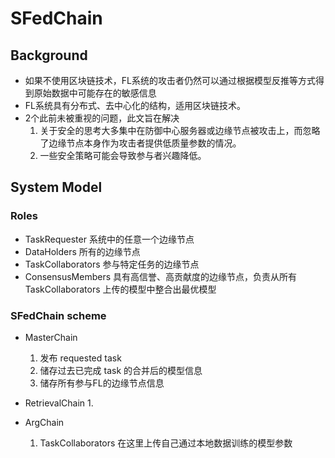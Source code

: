 # SFedChain

## Background

- 如果不使用区块链技术，FL系统的攻击者仍然可以通过根据模型反推等方式得到原始数据中可能存在的敏感信息
- FL系统具有分布式、去中心化的结构，适用区块链技术。
- 2个此前未被重视的问题，此文旨在解决
    1. 关于安全的思考大多集中在防御中心服务器或边缘节点被攻击上，而忽略了边缘节点本身作为攻击者提供低质量参数的情况。
    2. 一些安全策略可能会导致参与者兴趣降低。

## System Model

### Roles

- TaskRequester
系统中的任意一个边缘节点
- DataHolders
    所有的边缘节点
- TaskCollaborators
    参与特定任务的边缘节点
- ConsensusMembers
    具有高信誉、高贡献度的边缘节点，负责从所有 TaskCollaborators 上传的模型中整合出最优模型

### SFedChain scheme

- MasterChain
    1. 发布 requested task
    2. 储存过去已完成 task 的合并后的模型信息
    3. 储存所有参与FL的边缘节点信息

- RetrievalChain
    1. 


- ArgChain
    1. TaskCollaborators 在这里上传自己通过本地数据训练的模型参数

